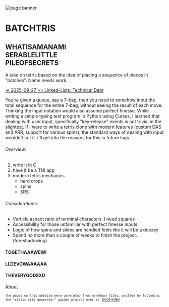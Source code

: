 ![page banner](/images/banner.png)

# BATCHTRIS

## WHATISAMANAMI<br>SERABLELITTLE<br>PILEOFSECRETS 

A take on tetris based on the idea of placing a sequence of pieces in "batches". Name needs work.

[ -> 2025-09-27 >> Linked-Lists, Technical Debt](/blog/2025-09-27)

You're given a queue, say a 7-bag, then you need to somehow input the total sequence for the entire 7-bag, without seeing the result of each move. Thinking the input notation would also assume perfect finesse. While writing a simple typing test program in Python using Curses, I learned that dealing with user input, specifically "key-release" events is not trivial in the slightest. If I were to write a tetris clone with modern features (custom DAS and ARR, support for various spins), the standard ways of dealing with input wouldn't cut it. I'll get into the reasons for this in future logs.

###### Overview:

1. write it in C
2. have it be a TUI app
3. modern tetris mechanics<ul><li>hard drops</li><li>spins</li><li>SRS</li></ul>

###### Considerations:

- Verticle aspect ratio of terminal characters. I need squares
- Accessibility for those unfamiliar with perfect finesse inputs
- Logic of how spins and slides are handled feels like it will be a doozey
- Spend no more than a couple of weeks to finish the project. (foreshadowing)


#### TOGETHAAAWEWI

#### LLDEVOWAAAAAA

#### THEVERYGODSXD

[About](/about)

<sub>`the pages on this website were generated from markdown files, written by following the "static site generator" guided project over at ` [boot->dev](https://www.boot.dev)</sub>
